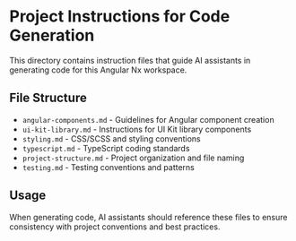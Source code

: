 # Project Instructions for Code Generation

This directory contains instruction files that guide AI assistants in generating code for this Angular Nx workspace.

## File Structure

- `angular-components.md` - Guidelines for Angular component creation
- `ui-kit-library.md` - Instructions for UI Kit library components
- `styling.md` - CSS/SCSS and styling conventions
- `typescript.md` - TypeScript coding standards
- `project-structure.md` - Project organization and file naming
- `testing.md` - Testing conventions and patterns

## Usage

When generating code, AI assistants should reference these files to ensure consistency with project conventions and best practices.
